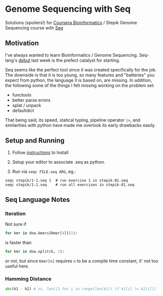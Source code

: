 # Genome Sequencing with Seq

Solutions (spoilers!) for [Coursera Bioinformatics](https://www.coursera.org/specializations/bioinformatics) / Stepik Genome Sequencing course with [Seq](https://seq-lang.org/)


## Motivation

I've always wanted to learn Bioinformatics / Genome Sequencing. Seq-lang's [debut](https://news.ycombinator.com/item?id=22107510) last week is the prefect catalyst for starting. 

Seq seems like the perfect tool since it was created specifically for the job. The downside is that it is too young, so many features and "batteries" you expect from python, the language it is based on, are missing. In addition, the following some of the things I felt missing working on the problem set: 

- functools
- better parse errors
- splat / unpack
- defaultdict

That being said, its speed, statical typing, pipeline operator `|>`, and similarities with python have made me overlook its early drawbacks easily.


## Setup and Running

1. Follow [instructions](https://seq-lang.org/intro.html#install) to Install

2. Setup your editor to associate .seq as python.

3. Run via `seqc FILE.seq ARG`, eg.:
  ```
  seqc stepik/1-1.seq 1  # run exercise 1 in stepik-01.seq
  seqc stepik/1-1.seq    # run all exercises in stepik-01.seq
  ```


## Seq Language Notes

### Iteration
Not sure if 
```python
for kmr in dna.kmers[Kmer[4]](1):
```
is faster than
```python
for kmr in dna.split(k, 1):
```
or not, but since `Kmer[n]` requires `n` to be a compile time constant, it' not too useful here.

### Hamming Distance
```python
abs(k1 - k2) # vs. len([1 for i in range(len(k1)) if k1[i] != k2[i]])
```

